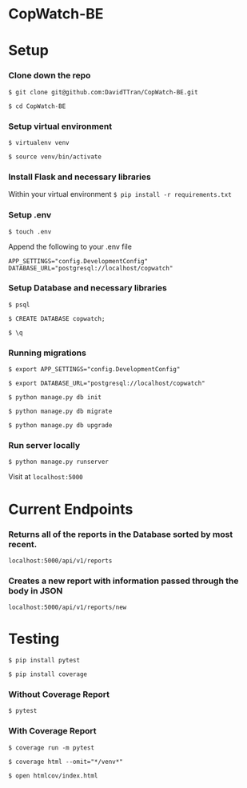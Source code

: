 # CopWatch-BE

# Setup

### Clone down the repo
`$ git clone git@github.com:DavidTTran/CopWatch-BE.git`

`$ cd CopWatch-BE`

### Setup virtual environment
`$ virtualenv venv`

`$ source venv/bin/activate`

### Install Flask and necessary libraries
Within your virtual environment
`$ pip install -r requirements.txt`

### Setup .env
`$ touch .env`

Append the following to your .env file
```
APP_SETTINGS="config.DevelopmentConfig"
DATABASE_URL="postgresql://localhost/copwatch"
```

### Setup Database and necessary libraries
`$ psql`

`$ CREATE DATABASE copwatch;`

`$ \q`

### Running migrations
`$ export APP_SETTINGS="config.DevelopmentConfig"`

`$ export DATABASE_URL="postgresql://localhost/copwatch"`

`$ python manage.py db init`

`$ python manage.py db migrate`

`$ python manage.py db upgrade`

### Run server locally
`$ python manage.py runserver`

Visit at `localhost:5000`

# Current Endpoints

### Returns all of the reports in the Database sorted by most recent.
`localhost:5000/api/v1/reports`

### Creates a new report with information passed through the body in JSON
`localhost:5000/api/v1/reports/new`

# Testing
`$ pip install pytest`

`$ pip install coverage`

### Without Coverage Report

`$ pytest`

### With Coverage Report

`$ coverage run -m pytest`

`$ coverage html --omit="*/venv*"`

`$ open htmlcov/index.html`
